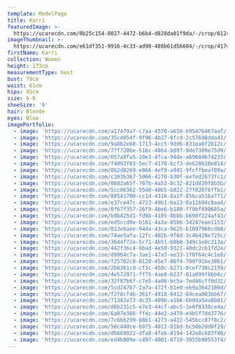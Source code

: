 ```yaml
---
template: ModelPage
title: Karri
featuredImage: >-
  https://ucarecdn.com/0b25c154-8027-4472-b6b4-d828da01f9da/-/crop/6124x2674/0,485/-/preview/
imageThumbnail: >-
  https://ucarecdn.com/e61df351-9916-4c33-ad98-488b61d56604/-/crop/4174x4184/0,0/-/preview/
firstName: Karri
collection: Women
height: 173cm
measurementType: bust
bust: 79cm
waist: 61cm
hips: 85cm
size: 6-8
shoeSize: '9'
hair: Blonde
eyes: Blue
imagePortfolio:
  - image: 'https://ucarecdn.com/a17479a7-c7aa-4570-a650-b9547b467aaf/'
  - image: 'https://ucarecdn.com/35c4854f-9f96-4b27-8fcd-2c57698dda41/'
  - image: 'https://ucarecdn.com/9a8b2e60-1713-4cc5-9dd6-831ea0f2b12c/'
  - image: 'https://ucarecdn.com/7ff720be-516c-4864-b897-9de7389e75d9/'
  - image: 'https://ucarecdn.com/057a8fa5-20e3-4fca-94de-a69604b74233/'
  - image: 'https://ucarecdn.com/f4093f03-5ec7-4170-bcf3-de628610e814/'
  - image: 'https://ucarecdn.com/862d8269-e066-4ef9-a941-9fcffbeaf09a/'
  - image: 'https://ucarecdn.com/c303b367-5966-4270-b30f-eefed2673fc1/'
  - image: 'https://ucarecdn.com/0602a65f-767b-4a53-8c32-821d839f8b5b/'
  - image: 'https://ucarecdn.com/5cc06362-55d8-40b5-b822-27f826f6ffb1/'
  - image: 'https://ucarecdn.com/88541700-cc1d-4316-8a1f-85bca51ba771/'
  - image: 'https://ucarecdn.com/e37ce47c-4723-49b1-ba13-0a11694c8aa4/'
  - image: 'https://ucarecdn.com/0f67f357-26f9-4be6-b180-ff9bf899685a/'
  - image: 'https://ucarecdn.com/b9b425d1-fd9b-4105-8bbb-b698f224af43/'
  - image: 'https://ucarecdn.com/ed5ccd0e-b161-4a3a-85b6-34247eae1153/'
  - image: 'https://ucarecdn.com/013ebaee-944a-43ca-9625-61097966cd60/'
  - image: 'https://ucarecdn.com/74ae5afa-12fc-402b-9f8d-3c4b428e725c/'
  - image: 'https://ucarecdn.com/3644f72e-5c71-4b51-b0b0-349c1e0c213a/'
  - image: 'https://ucarecdn.com/442f36c4-6bad-4e50-9321-40dc2cb1fd2e/'
  - image: 'https://ucarecdn.com/d9964c7a-3ae1-47a3-ae33-1f0f64c4c1e8/'
  - image: 'https://ucarecdn.com/f25702c8-8120-45e7-86f4-700f91be38b1/'
  - image: 'https://ucarecdn.com/2b6361cd-cf3c-458c-b271-0cef730c2159/'
  - image: 'https://ucarecdn.com/4e572971-ff75-4ae0-b237-01a099f86b6c/'
  - image: 'https://ucarecdn.com/32f87b6f-c7e5-4a06-bc5a-7ed46cff0d32/'
  - image: 'https://ucarecdn.com/5cd247b7-2a7a-472f-b1e0-eb9a3642186d/'
  - image: 'https://ucarecdn.com/f2f8cf4b-361f-4918-8412-84cea003bb67/'
  - image: 'https://ucarecdn.com/71382e73-dc35-409b-a1b6-6b0da5ea8b81/'
  - image: 'https://ucarecdn.com/d6b231c5-e7e3-44cf-abc5-1e0f8330ce4a/'
  - image: 'https://ucarecdn.com/6a07e366-ff4c-44e2-a479-e9b5f7dd3776/'
  - image: 'https://ucarecdn.com/7c6bb299-88b1-4273-a422-545bcc87f8c2/'
  - image: 'https://ucarecdn.com/58c440ce-b975-4013-81bd-bc50b2dd0f29/'
  - image: 'https://ucarecdn.com/db668022-dfa8-4feb-8194-142e8c683f80/'
  - image: 'https://ucarecdn.com/ed4b809e-c497-4001-8710-3055b90553f4/'
---
```


